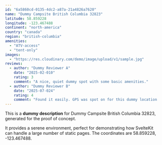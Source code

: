 ```yaml
---
id: "6a5860cd-0135-4dc2-a87a-21a4826a7620"
name: "Dummy Campsite British Columbia 32823"
latitude: 58.859228
longitude: -123.467488
continent: "north-america"
country: "canada"
region: "british-columbia"
amenities:
  - "ATV-access"
  - "tent-only"
images:
  - "https://res.cloudinary.com/demo/image/upload/v1/sample.jpg"
reviews:
  - author: "Dummy Reviewer A"
    date: "2025-02-010"
    rating: 3
    comment: "A nice, quiet dummy spot with some basic amenities."
  - author: "Dummy Reviewer B"
    date: "2025-07-024"
    rating: 4
    comment: "Found it easily. GPS was spot on for this dummy location."
---
```


This is a **dummy description** for Dummy Campsite British Columbia 32823, generated for the proof of concept.

It provides a serene environment, perfect for demonstrating how SvelteKit can handle a large number of static pages. The coordinates are 58.859228, -123.467488.
